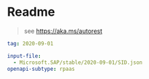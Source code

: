 # Readme

> see https://aka.ms/autorest

```yaml
tag: 2020-09-01
```

```yaml $(tag) == '2020-09-01'
input-file: 
  - Microsoft.SAP/stable/2020-09-01/SID.json
openapi-subtype: rpaas
```
